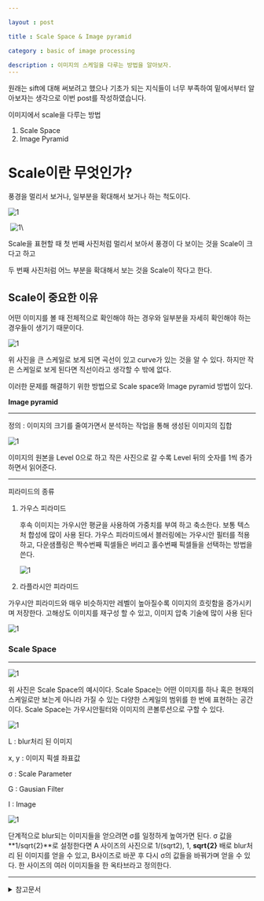 ```yaml
---

layout : post

title : Scale Space & Image pyramid

category : basic of image processing

description : 이미지의 스케일을 다루는 방법을 알아보자.
---
```


원래는 sift에 대해 써보려고 했으나 기초가 되는 지식들이 너무 부족하여 밑에서부터 알아보자는 생각으로 이번 post를 작성하였습니다.



이미지에서  scale을  다루는 방법

1. Scale Space
2. Image Pyramid



# Scale이란 무엇인가?

풍경을 멀리서 보거나, 일부분을 확대해서 보거나 하는 척도이다.

![1](https://github.com/heodaewon9091/irl-study-2020/blob/master/_file/city1.jpg?raw=true)



​                                                                ![1](https://github.com/heodaewon9091/irl-study-2020/blob/master/_file/zoom.JPG?raw=true)\

Scale을 표현할 때 첫 번째 사진처럼 멀리서 보아서 풍경이 다 보이는 것을 Scale이 크다고 하고

두 번째 사진처럼 어느 부분을 확대해서 보는 것을 Scale이 작다고 한다.

## Scale이 중요한 이유

어떤 이미지를 볼 때 전체적으로 확인해야 하는 경우와 일부분을 자세히 확인해야 하는 경우들이 생기기 때문이다.

![1](https://github.com/heodaewon9091/irl-study-2020/blob/master/_file/scale_curve.png?raw=true)

위 사진을 큰 스케일로 보게 되면 곡선이 있고 curve가 있는 것을 알 수 있다. 하지만 작은 스케일로 보게 된다면 직선이라고 생각할 수 밖에 없다.

이러한 문제를 해결하기 위한 방법으로 Scale space와 Image pyramid 방법이 있다.



**Image pyramid**

----

정의 : 이미지의 크기를 줄여가면서 분석하는 작업을 통해 생성된 이미지의 집합

![1](https://github.com/heodaewon9091/irl-study-2020/blob/master/_file/Image_pyramid.png?raw=true)

이미지의 원본을 Level 0으로 하고 작은 사진으로 갈 수록 Level 뒤의 숫자를 1씩 증가하면서 읽어준다.

---

피라미드의 종류

1. 가우스 피라미드

    후속 이미지는 가우시안 평균을 사용하여 가중치를 부여 하고 축소한다. 보통 텍스처 합성에 많이 사용 된다. 가우스 피라미드에서 블러링에는 가우시안 필터를 적용하고, 다운샘플링은 짝수번째 픽셀들은 버리고 홀수번째 픽셀들을 선택하는 방법을 쓴다.

   ![1](https://github.com/heodaewon9091/irl-study-2020/blob/master/_file/Gausian_pyramid_ex.jpg?raw=true)

   

   

2.  라플라시안 피라미드

   가우시안 피라미드와 매우 비슷하지만 레벨이 높아질수록 이미지의 흐릿함을 증가시키며 저장한다. 고해상도 이미지를 재구성 할 수 있고, 이미지 압축 기술에 많이 사용 된다

![1](https://github.com/heodaewon9091/irl-study-2020/blob/master/_file/Laplacian_pyramid_ex.jpg?raw=true)

### Scale Space

---

![1](https://github.com/heodaewon9091/irl-study-2020/blob/master/_file/scale_space_ex.jpg?raw=true)

위 사진은 Scale Space의 예시이다. Scale Space는 어떤 이미지를 하나 혹은 현재의 스케일로만 보는게 아니라 가질 수 있는 다양한 스케일의 범위를 한 번에 표현하는 공간이다. Scale Space는 가우시안필터와 이미지의 콘볼루션으로 구할 수 있다.

![1](https://github.com/heodaewon9091/irl-study-2020/blob/master/_file/blur_image.JPG?raw=true)

L :  blur처리 된 이미지

x, y : 이미지 픽셀 좌표값

 σ : Scale Parameter

G : Gausian Filter

I : Image

![1](https://github.com/heodaewon9091/irl-study-2020/blob/master/_file/Gausian.JPG?raw=true)

단계적으로 blur되는 이미지들을 얻으려면 σ를 일정하게 높여가면 된다. σ 값을 **1/sqrt{2}**로 설정한다면 A 사이즈의 사진으로  1/(sqrt2), 1, **sqrt{2}** 배로 blur처리 된 이미지를 얻을 수 있고, B사이즈로 바꾼 후 다시 σ의 값들을 바꿔가며 얻을 수 있다. 한 사이즈의 여러 이미지들을 한 옥타브라고 정의한다.

---

<details>
<summary>참고문서</summary>
<div markdown="1">

- [Scale Space_wikipedia](https://en.wikipedia.org/wiki/Scale_space)
- [SIFT의 원리](https://bskyvision.com/21)
- [SIFT 알고리즘](https://ballentain.tistory.com/47)
- [scale space란 무엇인가](https://bskyvision.com/144?category=615305)
- [[Scale Space와 이미지 피라미드](https://darkpgmr.tistory.com/137)
- [[Pyramid methods in image processing](http://persci.mit.edu/pub_pdfs/RCA84.pdf)

</div>
</details>
